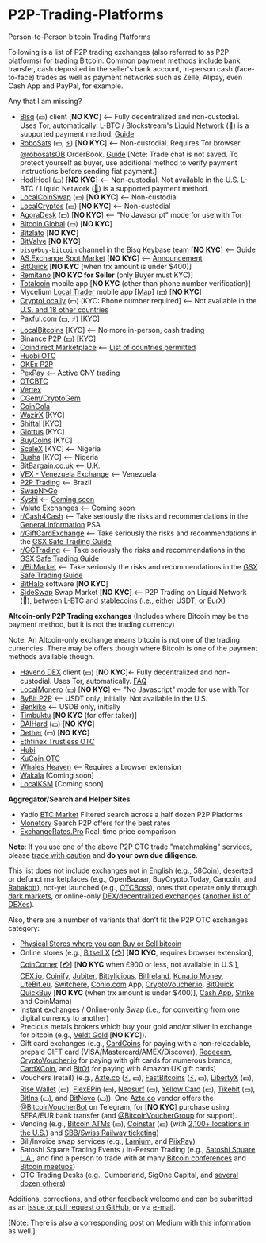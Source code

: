 # P2P-Trading-Platforms
Person-to-Person bitcoin Trading Platforms

Following is a list of P2P trading exchanges (also referred to as P2P platforms) for trading Bitcoin.  Common payment methods include bank transfer, cash deposited in the seller's bank account, in-person cash (face-to-face) trades as well as payment networks such as Zelle, Alipay, even Cash App and PayPal, for example.

Any that I am missing?

- [Bisq](https://bisq.network) (💵) client [**NO KYC**] <-- Fully decentralized and non-custodial. Uses Tor, automatically. L-BTC / Blockstream's [Liquid Network](https://blockstream.com/liquid/) ([🌊](https://help.blockstream.com/hc/en-us/articles/900000633526-Where-can-I-get-a-Liquid-wallet-)) is a supported payment method. [Guide](https://www.alzashop.com/p2p-exchange-bisq-how-to-buy-and-sell-bitcoin-guide)
- [RoboSats](https://github.com/Reckless-Satoshi/robosats/blob/main/README.md) (💵, [⚡](https://lightningnetworkstores.com/wallets)) [**NO KYC**] <-- Non-custodial. Requires Tor browser. [@robosatsOB](https://twitter.com/robosatsOB) OrderBook. [Guide](https://github.com/Reckless-Satoshi/robosats/blob/main/docs/how-to-use.md) [Note: Trade chat is not saved. To protect yourself as buyer, use additional method to verify payment instructions before sending fiat payment.]
- [HodlHodl](https://HodlHodl.com) (💵) [**NO KYC**] <-- Non-custodial. Not available in the U.S. L-BTC / Liquid Network ([🌊](https://help.blockstream.com/hc/en-us/articles/900000633526-Where-can-I-get-a-Liquid-wallet-)) is a supported payment method.
- [LocalCoinSwap](https://localcoinswap.com/buy-sell/BTC) (💵) [**NO KYC**] <-- Non-custodial
- [LocalCryptos](https://LocalCryptos.com/Bitcoin) (💵) [**NO KYC**] <-- Non-custodial
- [AgoraDesk](https://agoradesk.com) (💵) [**NO KYC**] <-- "No Javascript" mode for use with Tor
- [Bitcoin.Global](https://Bitcoin.Global) (💵) [**NO KYC**]
- [Bitzlato](https://bitzlato.com/p2p) [**NO KYC**]
- [BitValve](https://BitValve.com) [**NO KYC**]
- `bisq#buy-bitcoin` channel in the [Bisq Keybase team](https://keybase.io/team/bisq) [**NO KYC**] <-- Guide
- [AS.Exchange Spot Market](https://as.exchange/platform/spot/buy) [**NO KYC**] <-- [Announcement](https://www.newsbtc.com/press-releases/as-exchange-launches-peer-to-peer-trading-of-spot-bitcoin-with-zero-trading-and-network-fees)
- [BitQuick](https://www.bitquick.co/buy) [**NO KYC** (when trx amount is under $400)]
- [Remitano](https://remitano.com) [**NO KYC for Seller** (only Buyer must KYC)]
- [Totalcoin](https://totalcoin.io/buy-sell-bitcoin) mobile app [**NO KYC** (other than phone number verification)]
- Mycelium [Local Trader](https://mycelium.com/lt/help.html) mobile app [[Map](https://www.mycelium.com/lt/m/)] (💵) [**NO KYC**]
- [CryptoLocally](https://cryptolocally.com) (💵) [KYC: Phone number required] <-- Not available in the [U.S. and 18 other countries](https://twitter.com/P2P_bitcoin/status/1506817413135970312)
- [Paxful.com](https://Paxful.com) (💵, [⚡](https://lightningnetworkstores.com/wallets)) [KYC]
- [LocalBitcoins](https://LocalBitcoins.com) [KYC] <-- No more in-person, cash trading
- [Binance P2P](https://c2c.binance.com/en/trade/buy/BTC) (💵) [KYC]
- [Coindirect Marketplace](https://coindirect.com/marketplace)  <-- [List of countries permitted](https://help.coindirect.com/hc/en-us/articles/115002614893-From-which-countries-do-you-accept-registrations-)
- [Huobi OTC](https://otc.huobi.co/en-us/trade/buy-btc/)
- [OKEx P2P](https://www.okex.com/p2p-markets/inr/orderbook-btc)
- [PexPay](https://www.pexpay.com) <-- Active CNY trading
- [OTCBTC](https://otcbtc.com/sell_offers?currency=btc&fiat_currency=cny&payment_type=all)
- [Vertex](https://vertex.market)
- [CGem/CryptoGem](https://cryptogem.global)
- [CoinCola](https://www.coincola.com/buy-bitcoin)
- [WazirX](https://wazirx.com/p2p) [KYC]
- [Shiftal](https://www.shiftal.com) [KYC]
- [Giottus](https://www.giottus.com/p2p) [KYC]
- [BuyCoins](https://buycoins.africa/ads) [KYC]
- [ScaleX](https://scalex.africa) [KYC] <-- Nigeria
- [Busha](https://busha.co) [KYC] <-- Nigeria
- [BitBargain.co.uk](https://BitBargain.co.uk) <-- U.K.
- [VEX - Venezuela Exchange](https://vex.sunacrip.gob.ve) <-- Venezuela
- [P2P Trading](https://p2ptrading.com.br) <-- Brazil
- [SwapN>Go](https://www.swapngo.org)
- [Kyshi](https://www.kyshi.co) <-- [Coming soon](https://twitter.com/KyshiCo/status/1384079645096566789)
- [Valuto Exchanges](https://bitejo.com/search/valuto) <-- Coming soon
- [r/Cash4Cash](https://reddit.com/r/Cash4Cash) <-- Take seriously the risks and recommendations in the [General Information](https://reddit.com/r/Cash4Cash/comments/6zz7r7) PSA
- [r/GiftCardExchange](https://reddit.com/r/GiftCardExchange) <-- Take seriously the risks and recommendations in the [GSX Safe Trading Guide](https://reddit.com/r/giftcardexchange/comments/2gig0n/)
- [r/GCTrading](https://reddit.com/r/GCTrading) <-- Take seriously the risks and recommendations in the [GSX Safe Trading Guide](https://reddit.com/r/giftcardexchange/comments/2gig0n/)
- [r/BitMarket](https://reddit.com/r/BitMarket) <-- Take seriously the risks and recommendations in the [GSX Safe Trading Guide](https://reddit.com/r/giftcardexchange/comments/2gig0n/)
- [BitHalo](https://bithalo.org) software [**NO KYC**]
- [SideSwap](https://sideswap.io) Swap Market [**NO KYC**] <-- P2P Trading on Liquid Network ([🌊](https://help.blockstream.com/hc/en-us/articles/900000633526-Where-can-I-get-a-Liquid-wallet-)), between L-BTC and stablecoins (i.e., either USDT, or EurX)

**Altcoin-only P2P Trading exchanges** (Includes where Bitcoin may be the payment method, but it is not the trading currency)

Note: An Altcoin-only exchange means bitcoin is not one of the trading currencies. There may be offers though where Bitcoin is one of the payment methods available though.

- [Haveno DEX](https://github.com/haveno-dex/haveno/blob/master/README.md) client (💵) [**NO KYC**]← Fully decentralized and non-custodial. Uses Tor, automatically. [FAQ](https://github.com/haveno-dex/haveno/wiki/FAQ)
- [LocalMonero](https://localmonero.co/buy_monero) (💵) [**NO KYC**] <-- "No Javascript" mode for use with Tor
- [ByBit P2P](https://www.bybit.com/fiat/trade/otc) <-- USDT only, initially. Not available in the U.S.
- [Benkiko](https://www.benkiko.io) <-- USDB only, initially
- [Timbuktu](https://timbuktu.exchange) [**NO KYC** (for offer taker)]
- [DAIHard](http://daihard.exchange) (💵) [**NO KYC**]
- [Dether](https://get.dether.io) (💵) [**NO KYC**]
- [Ethfinex Trustless OTC](https://trustless.ethfinex.com/otc)
- [Hubi](https://otc.Hubi.com)
- [KuCoin OTC](https://www.kucoin.com/otc)
- [Whales Heaven](https://www.whalesheaven.com) <-- Requires a browser extension
- [Wakala](https://twitter.com/WakalaDAO) [Coming soon]
- [LocalKSM](https://localksm.com) [Coming soon]

**Aggregator/Search and Helper Sites**

- Yadio [BTC Market](https://yadio.io/market.html) Filtered search across a half dozen P2P Platforms
- [Monetory](https://monetory.io) Search P2P offers for the best rates
- [ExchangeRates.Pro](https://Exchttps://www.redeeem.com/gift-cardshangeRates.pro) Real-time price comparison

**Note**: If you use one of the above P2P OTC trade "matchmaking" services, please [trade with caution](https://www.cryptorecorder.com/2019/02/08/things-you-want-to-know-before-buying-bitcoins-from-a-p2p-marketplace) and **do your own due diligence**.

This list does not include exchanges not in English (e.g., [58Coin](https://c2c.58ex.com)), deserted or defunct marketplaces (e.g., OpenBazaar, BuyCrypto.Today, Cancoin, and [Rahakott](https://rahakott.io/s/market)), not-yet launched (e.g., [OTCBoss](https://gab.com/OTCBOSS)), ones that operate only through [dark markets](https://99bitcoins.com/accessing-dark-net-under-minutes-beginners-guide), or online-only [DEX/decentralized exchanges](https://www.cryptomorrow.com/2019/02/06/list-of-dex-crypto-exchanges) ([another list of DEXes](https://distribuyed.github.io/index)).

Also, there are a number of variants that don’t fit the P2P OTC exchanges category:

- [Physical Stores where you can Buy or Sell bitcoin](https://cointastical.medium.com/physical-stores-where-you-can-buy-or-sell-bitcoin-9a28686fb625)
- Online stores (e.g., [Bitsell X](https://bitsellx.com) [[💳](https://en.wikipedia.org/wiki/Credit_card)] [**NO KYC**, requires browser extension], [CoinCorner](https://coincorner.com) [[💳](https://en.wikipedia.org/wiki/Credit_card)] [**NO KYC** when £900 or less, not available in U.S.], [CEX.io](https://CEX.io.com), [Coinify](https://www.coinify.com), [Jubiter](https://app.jubiter.com/neworder/buy), [Bittylicious](https://bittylicious.com), [BitIreland](https://bitireland.ie), [Kuna.io Money](https://money.kuna.io), [LiteBit.eu](https://www.litebit.eu/en/buy), [Switchere](https://switchere.com), [Conio.com](https://conio.com) App, [CryptoVoucher.io](https://cryptovoucher.io), [BitQuick QuickBuy](https://www.bitquick.co/quick-buy) [**NO KYC** (when trx amount is under $400)], [Cash App](https://cash.app/bitcoin), [Strike](https://strike.me) and CoinMama)
- [Instant exchanges](https://np.reddit.com/r/Bitcoin/comments/cd1fr8) / Online-only Swap (i.e., for converting from one digital currency to another)
- Precious metals brokers which buy your gold and/or silver in exchange for bitcoin (e.g., [Veldt Gold](https://veldtgold.com/sell-gold-for-bitcoin) [**NO KYC**]).
- Gift card exchanges (e.g., [CardCoins](https://www.cardcoins.co/) for paying with a non-reloadable, prepaid GIFT card (VISA/Mastercard/AMEX/Discover), [Redeeem](https://www.redeeem.com/gift-cards), [CryptoVoucher.io](https://cryptovoucher.io) for paying with gift cards for numerous brands, [CardXCoin](https://cardxcoin.com), and [BitOf](https://bitof.io/) for paying with Amazon UK gift cards)
- Vouchers (retail) (e.g., [Azte.co](https://azte.co/vendors.html) ([⚡](https://lightningnetworkstores.com/wallets), 💵), [FastBitcoins](https://fastbitcoins.com/#locations) ([⚡](https://lightningnetworkstores.com/wallets), 💵), [LibertyX](https://libertyx.com) (💵), [Rise Wallet](https://www.risewallet.com/locations) (💵), [FlexEPin](https://www.flexepin.com/sales_outlet_finder) (💵), [Neosurf](https://www.neosurf.com/en_GB/application/findcard) (💵), [Yellow Card](https://www.yellowcard.io/locations) (💵), [Tikebit](https://tikebit.com/map#marker=null&panel=false&lat=40.19146303804063&lng=-4.696655273437501&zoom=7) (💵), [BitIns](https://www.bitins.net/#map-module) (💵), and [BitNovo](https://www.bitnovo.com/bitcoin-selling-point-en) (💵)). One [Azte.co](https://azte.co/vendors.html) vendor offers the [@BitcoinVoucherBot](https://t.me/BitcoinVoucherBot) on Telegram, for [**NO KYC**] purchase using SEPA/EUR bank transfer (and [@BitcoinVoucherGroup](https://t.me/BitcoinVoucherGroup) for support).
- Vending (e.g., [Bitcoin ATMs](https://CoinATMRadar.com) (💵), [Coinstar](https://www.coinstar.com/bitcoin) (💵) (with [2,100+ locations in the U.S.](https://coinme.com/locations)) and [SBB/Swiss Railway ticketing](https://www.sbb.ch/en/station-services/services/further-services/ticket-machine-services/bitcoin.html))
- Bill/Invoice swap services (e.g., [Lamium](https://Lamium.io), and [PiixPay](https://piixpay.com))
- Satoshi Square Trading Events / In-Person Trading (e.g., [Satoshi Square L.A.](https://spelunk.in/2021/09/21/september-satoshi-square/), and find a person to trade with at many [Bitcoin conferences](https://www.coindesk.com/events/) and [Bitcoin meetups](https://www.google.com/maps/d/viewer?mid=1rbqiHELgkGta0QLG4TB0toHEdJdOfCRK&ll=41.52428047956433%2C-52.979125950000025&z=3))
- OTC Trading Desks (e.g., Cumberland, SigOne Capital, and [several dozen others](https://medium.com/@cointastical/bitcoin-crypto-otc-trading-desks-7f77276c6dc))

Additions, corrections, and other feedback welcome and can be submitted as an [issue or pull request on GitHub](https://github.com/cointastical/P2P-Trading-Exchanges), or via [e-mail](mailto://cointastical@gmail.com).

[Note: There is also a [corresponding post on Medium](https://cointastical.medium.com/p2p-otc-exchanges-e-g-localbitcoins-bisq-hodlhodl-etc-20f293a2c72e) with this information as well.]
